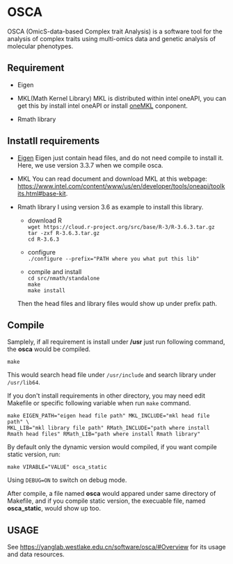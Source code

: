 # OSCA  

OSCA (OmicS-data-based Complex trait Analysis) is a software tool for the analysis of complex traits using multi-omics data and genetic analysis of molecular phenotypes.

## Requirement

- Eigen

- MKL(Math Kernel Library)
    MKL is distributed within intel oneAPI, you can get this by install intel oneAPI or install [oneMKL](https://www.intel.com/content/www/us/en/developer/tools/oneapi/onemkl-download.html) conponent.

- Rmath library

## Instatll requirements

- [Eigen](https://eigen.tuxfamily.org/index.php?title=Main_Page)
Eigen just contain head files, and do not need compile to install it. Here, we use version 3.3.7 when we compile osca.

- MKL
    You can read document and download MKL at this webpage: https://www.intel.com/content/www/us/en/developer/tools/oneapi/toolkits.html#base-kit.  

- Rmath library
    I using version 3.6 as example to install this library.

    * download R  
    `wget https://cloud.r-project.org/src/base/R-3/R-3.6.3.tar.gz`  
    `tar -zxf R-3.6.3.tar.gz`  
    `cd R-3.6.3`  
    
    * configure  
    `./configure --prefix="PATH where you what put this lib"`  
    
    * compile and install  
    `cd src/nmath/standalone`  
    `make`  
    `make install`  
    
    Then the head files and library files would show up under prefix path.

## Compile  

Samplely, if all requirement is install under **/usr** just run following command, the **osca** would be compiled.
```
make  
```
This would search head file under `/usr/include` and search library 
under `/usr/lib64`.  

If you don't install requirements in other directory, you may need edit Makefile or 
specific following variable when run `make` command.

```
make EIGEN_PATH="eigen head file path" MKL_INCLUDE="mkl head file path" \
MKL_LIB="mkl library file path" RMath_INCLUDE="path where install Rmath head files" RMath_LIB="path where install Rmath library"
```

By default only the dynamic version would compiled, if you want compile static 
version, run:

```
make VIRABLE="VALUE" osca_static
```
Using `DEBUG=ON` to switch on debug mode.

After compile, a file named **osca** would appared under same directory of Makefile, and
if you compile static version, the execuable file, named **osca_static**, would show 
up too. 

## USAGE

See https://yanglab.westlake.edu.cn/software/osca/#Overview for its usage and data resources.
